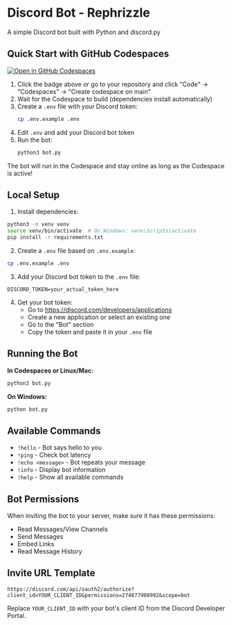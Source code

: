 # Discord Bot - Rephrizzle

A simple Discord bot built with Python and discord.py

## Quick Start with GitHub Codespaces

[![Open in GitHub Codespaces](https://github.com/codespaces/badge.svg)](https://codespaces.new/palyam/discord-bot-rephrizzle)

1. Click the badge above or go to your repository and click "Code" → "Codespaces" → "Create codespace on main"
2. Wait for the Codespace to build (dependencies install automatically)
3. Create a `.env` file with your Discord token:
   ```bash
   cp .env.example .env
   ```
4. Edit `.env` and add your Discord bot token
5. Run the bot:
   ```bash
   python3 bot.py
   ```

The bot will run in the Codespace and stay online as long as the Codespace is active!

## Local Setup

1. Install dependencies:
```bash
python3 -m venv venv
source venv/bin/activate  # On Windows: venv\Scripts\activate
pip install -r requirements.txt
```

2. Create a `.env` file based on `.env.example`:
```bash
cp .env.example .env
```

3. Add your Discord bot token to the `.env` file:
```
DISCORD_TOKEN=your_actual_token_here
```

4. Get your bot token:
   - Go to https://discord.com/developers/applications
   - Create a new application or select an existing one
   - Go to the "Bot" section
   - Copy the token and paste it in your `.env` file

## Running the Bot

**In Codespaces or Linux/Mac:**
```bash
python3 bot.py
```

**On Windows:**
```bash
python bot.py
```

## Available Commands

- `!hello` - Bot says hello to you
- `!ping` - Check bot latency
- `!echo <message>` - Bot repeats your message
- `!info` - Display bot information
- `!help` - Show all available commands

## Bot Permissions

When inviting the bot to your server, make sure it has these permissions:
- Read Messages/View Channels
- Send Messages
- Embed Links
- Read Message History

## Invite URL Template

```
https://discord.com/api/oauth2/authorize?client_id=YOUR_CLIENT_ID&permissions=274877908992&scope=bot
```

Replace `YOUR_CLIENT_ID` with your bot's client ID from the Discord Developer Portal.
